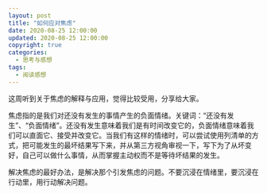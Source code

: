```yaml
---
layout: post
title: "如何应对焦虑"
date: 2020-08-25 12:00:00
updated: 2020-08-25 12:00:00
copyright: true
categories:
  - 思考与感想
tags:
  - 阅读感想
---
```


这周听到关于焦虑的解释与应用，觉得比较受用，分享给大家。

焦虑指的是我们对还没有发生的事情产生的负面情绪。关键词：“还没有发生”、“负面情绪”。还没有发生意味着我们是有时间改变它的，负面情绪意味着我们可以直面它、接受并改变它。当我们有这样的情绪时，可以尝试使用列清单的方式，把可能发生的最坏结果写下来，并从第三方视角审视一下，写下为了从坏变好，自己可以做什么事情，从而掌握主动权而不是等待坏结果的发生。

解决焦虑的最好办法，是解决那个引发焦虑的问题。不要沉浸在情绪里，要沉浸在行动里，用行动解决问题。